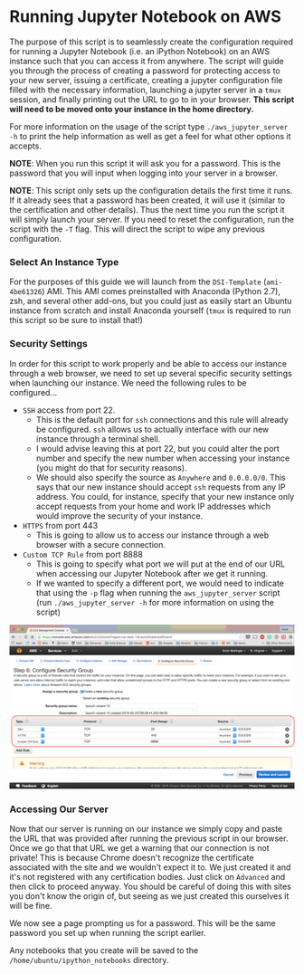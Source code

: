 # Running Jupyter Notebook on AWS

The purpose of this script is to seamlessly create the configuration required for running a Jupyter Notebook (i.e. an iPython Notebook) on an AWS instance such that you can access it from anywhere.  The script will guide you through the process of creating a password for protecting access to your new server, issuing a certificate, creating a jupyter configuration file filled with the necessary information, launching a jupyter server in a `tmux` session, and finally printing out the URL to go to in your browser. **This script will need to be moved onto your instance in the home directory.**

For more information on the usage of the script type `./aws_jupyter_server -h` to print the help information as well as get a feel for what other options it accepts.

**NOTE**: When you run this script it will ask you for a password.  This is the password that you will input when logging into your server in a browser.

**NOTE**: This script only sets up the configuration details the first time it runs.  If it already sees that a password has been created, it will use it (similar to the certification and other details).  Thus the next time you run the script it will simply launch your server.  If you need to reset the configuration, run the script with the `-T` flag.  This will direct the script to wipe any previous configuration.


### Select An Instance Type
For the purposes of this guide we will launch from the `DSI-Template` (`ami-4be61326`) AMI.  This AMI comes preinstalled with Anaconda (Python 2.7), zsh, and several other add-ons, but you could just as easily start an Ubuntu instance from scratch and install Anaconda yourself (`tmux` is required to run this script so be sure to install that!)


### Security Settings
In order for this script to work properly and be able to access our instance through a web browser, we need to set up several specific security settings when launching our instance.  We need the following rules to be configured...
* `SSH` access from port 22.  
    * This is the default port for `ssh` connections and this rule will already be configured.  `ssh` allows us to actually interface with our new instance through a terminal shell.  
    * I would advise leaving this at port 22, but you could alter the port number and specify the new number when accessing your instance (you might do that for security reasons).  
    * We should also specify the source as `Anywhere` and `0.0.0.0/0`.  This says that our new instance should accept `ssh` requests from any IP address.  You could, for instance, specify that your new instance only accept requests from your home and work IP addresses which would improve the security of your instance.
* `HTTPS` from port 443
    * This is going to allow us to access our instance through a web browser with a secure connection.
* `Custom TCP Rule` from port 8888
    * This is going to specify what port we will put at the end of our URL when accessing our Jupyter Notebook after we get it running.
    * If we wanted to specify a different port, we would need to indicate that using the `-p` flag when running the `aws_jupyter_server` script (run `./aws_jupyter_server -h` for more information on using the script)

 ![](./img/launch-instance.png)


### Accessing Our Server
Now that our server is running on our instance we simply copy and paste the URL that was provided after running the previous script in our browser.  Once we go that that URL we get a warning that our connection is not private!  This is because Chrome doesn't recognize the certificate associated with the site and we wouldn't expect it to.  We just created it and it's not registered with any certification bodies.  Just click on `Advanced` and then click to proceed anyway.  You should be careful of doing this with sites you don't know the origin of, but seeing as we just created this ourselves it will be fine.

We now see a page prompting us for a password.  This will be the same password you set up when running the script earlier.

Any notebooks that you create will be saved to the `/home/ubuntu/ipython_notebooks` directory.
